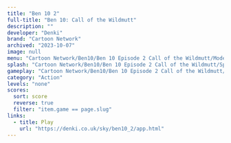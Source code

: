 ```yaml
---
title: "Ben 10 2"
full-title: "Ben 10: Call of the Wildmutt"
description: ""
developer: "Denki"
brand: "Cartoon Network"
archived: "2023-10-07"
image: null
menu: "Cartoon Network/Ben10/Ben 10 Episode 2 Call of the Wildmutt/ModeSelect copy.jpg"
splash: "Cartoon Network/Ben10/Ben 10 Episode 2 Call of the Wildmutt/Splash copy.jpg"
gameplay: "Cartoon Network/Ben10/Ben 10 Episode 2 Call of the Wildmutt/Play02 copy.jpg"
category: "Action"
levels: "none"
scores:
  sort: score
  reverse: true
  filter: "item.game == page.slug"
links:
  - title: Play
    url: "https://denki.co.uk/sky/ben10_2/app.html"
---
```

